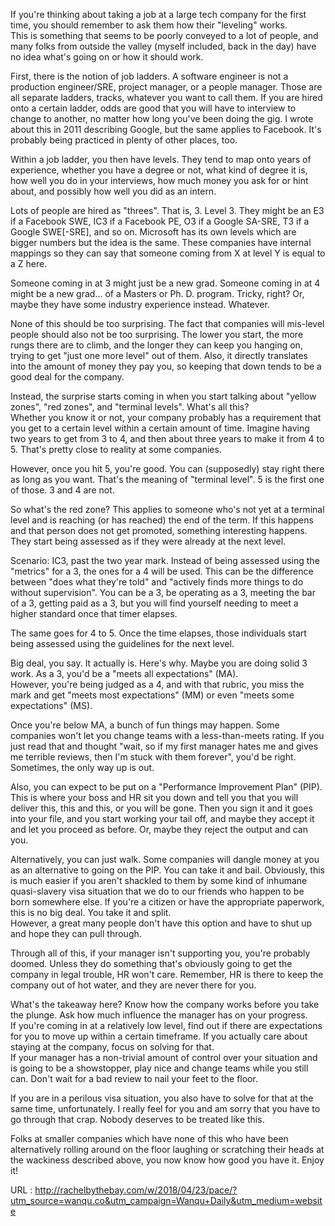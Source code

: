   
If you're thinking about taking a job at a large tech company for the 
first time, you should remember to ask them how their "leveling" works.  
This is something that seems to be poorly conveyed to a lot of people, 
and many folks from outside the valley (myself included, back in the 
day) have no idea what's going on or how it should work.
  
    
First, there is the notion of job ladders.  A software engineer is not a 
production engineer/SRE, project manager, or a people manager.  Those 
are all separate ladders, tracks, whatever you want to call them.  If 
you are hired onto a certain ladder, odds are good that you will have to 
interview to change to another, no matter how long you've been doing the 
gig.  I
wrote about this in 2011
describing Google, but the same applies to Facebook.  It's probably 
being practiced in plenty of other places, too.
  
    
Within a job ladder, you then have levels.  They tend to map onto years 
of experience, whether you have a degree or not, what kind of degree it 
is, how well you do in your interviews, how much money you ask 
for or hint about, and possibly how well you did as an intern.
  
    
Lots of people are hired as "threes".  That is, 3.  Level 3.  They might 
be an E3 if a Facebook SWE, IC3 if a Facebook PE, O3 if a Google SA-SRE, 
T3 if a Google SWE[-SRE], and so on.  Microsoft has its own levels which 
are bigger numbers but the idea is the same.  These companies have 
internal mappings so they can say that someone coming from X at level Y 
is equal to a Z here.
  
    
Someone coming in at 3 might just be a new grad.  Someone coming in at 4 
might be a new grad... of a Masters or Ph. D. program.  Tricky, right?
Or, maybe they have some industry experience instead.  Whatever.
  
    
None of this should be too surprising.  The fact that companies will 
mis-level people should also not be too surprising.  The lower you 
start, the more rungs there are to climb, and the longer they can keep 
you hanging on, trying to get "just one more level" out of them.  Also, 
it directly translates into the amount of money they pay you, so keeping 
that down tends to be a good deal for the company.
  
    
Instead, the surprise starts coming in when you start talking about 
"yellow zones", "red zones", and "terminal levels".  What's all this?  
Whether you know it or not, your company probably has a requirement that 
you get to a certain level within a certain amount of time.  Imagine 
having two years to get from 3 to 4, and then about three years to make 
it from 4 to 5.  That's pretty close to reality at some companies.
  
    
However, once you hit 5, you're good.  You can (supposedly) stay right 
there as long as you want.  That's the meaning of "terminal level".  5 
is the first one of those.  3 and 4 are not.
  
    
So what's the red zone?  This applies to someone who's not yet at a 
terminal level and is reaching (or has reached) the end of the term.  If 
this happens and that person does not get promoted, something 
interesting happens.  They start being assessed as if they were 
already at the next level.
  
    
Scenario: IC3, past the two year mark.  Instead of being assessed using 
the "metrics" for a 3, the ones for a 4 will be used.  This can be the 
difference between "does what they're told" and "actively finds 
more things to do without supervision".  You can be a 3, be operating as 
a 3, meeting the bar of a 3, getting paid as a 3, but you will find 
yourself needing to meet a higher standard once that timer elapses.
  
    
The same goes for 4 to 5.  Once the time elapses, those individuals 
start being assessed using the guidelines for the next level.
  
    
Big deal, you say.  It actually is.  Here's why.  Maybe you are doing 
solid 3 work.  As a 3, you'd be a "meets all expectations" (MA).  
However, you're being judged as a 4, and with that rubric, you 
miss the mark and get "meets most expectations" (MM) or even "meets some 
expectations" (MS).
  
    
Once you're below MA, a bunch of fun things may happen.  Some companies 
won't let you change teams with a less-than-meets rating.  If you just 
read that and thought "wait, so if my first manager hates me and gives 
me terrible reviews, then I'm stuck with them forever", you'd be right. 
Sometimes, the only way up is out.
  
    
Also, you can expect to be put on a "Performance Improvement Plan" 
(PIP).  This is where your boss and HR sit you down and tell you that 
you will deliver this, this and this, or you will be gone.  Then you 
sign it and it goes into your file, and you start working your tail off, 
and maybe they accept it and let you proceed as before.  Or, 
maybe they reject the output and can you.
  
    
Alternatively, you can just walk.  Some companies will dangle money at 
you as an alternative to going on the PIP.  You can take it and bail.
Obviously, this is much easier if you aren't shackled to them by some 
kind of inhumane quasi-slavery visa situation that we do to our friends 
who happen to be born somewhere else.  If you're a citizen or have the 
appropriate paperwork, this is no big deal.  You take it and split.  
However, a great many people don't have this option and have to shut up 
and hope they can pull through.
  
    
Through all of this, if your manager isn't supporting you, you're 
probably doomed.  Unless they do something that's obviously going to get 
the company in legal trouble, HR won't care.  Remember, HR is there to 
keep the company out of hot water, and they are never there for 
you.
  
    
What's the takeaway here?  Know how the company works before you take 
the plunge.  Ask how much influence the manager has on your progress.  
If you're coming in at a relatively low level, find out if there are 
expectations for you to move up within a certain timeframe.  If you 
actually care about staying at the company, focus on solving for that.  
If your manager has a non-trivial amount of control over your situation 
and is going to be a showstopper, play nice and change teams while you 
still can.  Don't wait for a bad review to nail your feet to the floor.
  
    
If you are in a perilous visa situation, you also have to solve for that 
at the same time, unfortunately.  I really feel for you and am sorry 
that you have to go through that crap.  Nobody deserves to be treated 
like this.
  
    
Folks at smaller companies which have none of this who have been 
alternatively rolling around on the floor laughing or scratching their 
heads at the wackiness described above, you now know how good you have 
it.  Enjoy it!
  
    
  
    
  URL : http://rachelbythebay.com/w/2018/04/23/pace/?utm_source=wanqu.co&utm_campaign=Wanqu+Daily&utm_medium=website